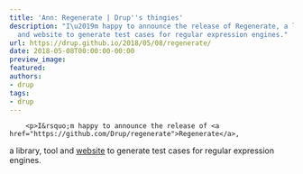 ```yaml
---
title: 'Ann: Regenerate | Drup''s thingies'
description: "I\u2019m happy to announce the release of Regenerate, a library, tool
  and website to generate test cases for regular expression engines."
url: https://drup.github.io/2018/05/08/regenerate/
date: 2018-05-08T00:00:00-00:00
preview_image:
featured:
authors:
- drup
tags:
- drup
---
```



        
        
        
        <p>I&rsquo;m happy to announce the release of <a href="https://github.com/Drup/regenerate">Regenerate</a>, 
a library, tool and <a href="https://drup.github.io/regenerate/">website</a> to generate test cases for regular expression engines.</p>


        
        
